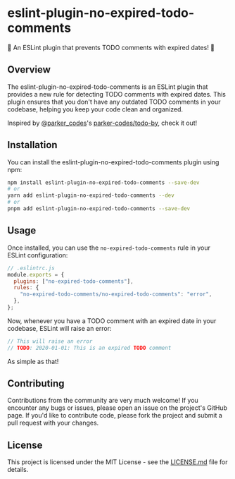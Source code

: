 # eslint-plugin-no-expired-todo-comments

🎉 An ESLint plugin that prevents TODO comments with expired dates! 🎉

## Overview

The eslint-plugin-no-expired-todo-comments is an ESLint plugin that provides a new rule for detecting TODO comments with expired dates. This plugin ensures that you don't have any outdated TODO comments in your codebase, helping you keep your code clean and organized.

Inspired by [@parker_codes](https://twitter.com/parker_codes)'s [parker-codes/todo-by](https://github.com/parker-codes/todo_by), check it out!

## Installation

You can install the eslint-plugin-no-expired-todo-comments plugin using npm:

```sh
npm install eslint-plugin-no-expired-todo-comments --save-dev
# or
yarn add eslint-plugin-no-expired-todo-comments --dev
# or
pnpm add eslint-plugin-no-expired-todo-comments --save-dev
```

## Usage

Once installed, you can use the `no-expired-todo-comments` rule in your ESLint configuration:

```javascript
// .eslintrc.js
module.exports = {
  plugins: ["no-expired-todo-comments"],
  rules: {
    "no-expired-todo-comments/no-expired-todo-comments": "error",
  },
};
```

Now, whenever you have a TODO comment with an expired date in your codebase, ESLint will raise an error:

```javascript
// This will raise an error
// TODO: 2020-01-01: This is an expired TODO comment
```

As simple as that!

## Contributing

Contributions from the community are very much welcome! If you encounter any bugs or issues, please open an issue on the project's GitHub page. If you'd like to contribute code, please fork the project and submit a pull request with your changes.

## License

This project is licensed under the MIT License - see the [LICENSE.md](LICENSE.md) file for details.
